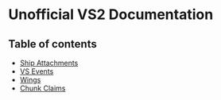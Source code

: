# Unofficial VS2 Documentation
## Table of contents
- [Ship Attachments](ship_attachments.md)
- [VS Events](vs_events.md)
- [Wings](wings.md)
- [Chunk Claims](chunk_claims.md)

